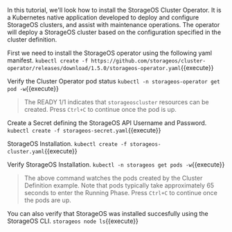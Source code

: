 In this tutorial, we'll look how to install the StorageOS Cluster Operator. It is a Kubernetes native application developed to deploy and configure StorageOS clusters, and assist with maintenance operations. The operator will deploy a StorageOS cluster based on the configuration specified in the cluster definition.


First we need to install the StorageOS operator using the following yaml manifest.
`kubectl create -f https://github.com/storageos/cluster-operator/releases/download/1.5.0/storageos-operator.yaml`{{execute}}

Verify the Cluster Operator pod status
`kubectl -n storageos-operator get pod -w`{{execute}}

> The READY 1/1 indicates that `storageoscluster` resources can be created. Press `Ctrl+C` to continue once the pod is up.

Create a Secret defining the StorageOS API Username and Password.
`kubectl create -f storageos-secret.yaml`{{execute}}

StorageOS Installation.
`kubectl create -f storageos-cluster.yaml`{{execute}}

Verify StorageOS Installation.
`kubectl -n storageos get pods -w`{{execute}}

> The above command watches the pods created by the Cluster Definition example. Note that pods typically take approximately 65 seconds to enter the Running Phase. Press `Ctrl+C` to continue once the pods are up.

You can also verify that StorageOS was installed succesfully using the StorageOS CLI.
`storageos node ls`{{execute}}